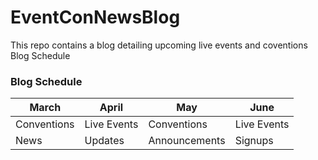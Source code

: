 # EventConNewsBlog
This repo contains a blog detailing upcoming live events and coventions
Blog Schedule
### Blog Schedule
| March| April | May| June |
| ----------- | ----------- | ----------- | ----------- |
| Conventions | Live Events | Conventions | Live Events |
| News | Updates | Announcements | Signups |
